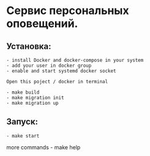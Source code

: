 # Сервис персональных оповещений. #

  ## Установка: ##
    - install Docker and docker-compose in your system
    - add your user in docker group
    - enable and start systemd docker socket

    Open this poject / docker in terminal

    - make build
    - make migration init
    - make migration up

  ## Запуск: ##

    - make start


more commands - make help
